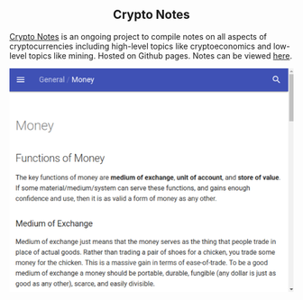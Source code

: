 <center> <h2>Crypto Notes</h2> </center>

[Crypto Notes](https://github.com/jordanmmck/crypto_notes) is an ongoing project to compile notes on all aspects of cryptocurrencies including high-level topics like cryptoeconomics and low-level topics like mining. Hosted on Github pages. Notes can be viewed [here](http://www.jordanmmck.com/crypto_notes/).

<img src="/public/images/crypto_notes.png" alt="crypto_notes"/>
